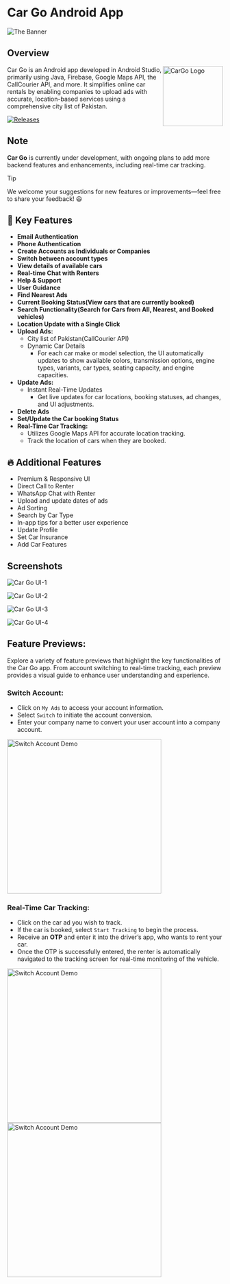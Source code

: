 # Car Go Android App

![The Banner](https://github.com/user-attachments/assets/b1ac3da3-ad92-4ec0-a266-caa37049b0d4)

## Overview 
<img alt = "CarGo Logo" src="https://github.com/user-attachments/assets/c8b3f3da-2ec6-47a2-bf69-c08212eab7bc" height="140px" width="140px" align="right"/>

Car Go is an Android app developed in Android Studio, primarily using Java, Firebase, Google Maps API, the CallCourier API, and more. It simplifies online car rentals by enabling companies to upload ads with accurate, location-based services using a comprehensive city list of Pakistan.

[![Releases](https://img.shields.io/github/release/HaroonBsf/CarGo-RentalServiceApp.svg)](https://github.com/HaroonBsf/CarGo-RentalServiceApp/releases/latest)

## Note
**Car Go** is currently under development, with ongoing plans to add more backend features and enhancements, including real-time car tracking.
> [!TIP]
> We welcome your suggestions for new features or improvements—feel free to share your feedback! 😃

## 🚀 Key Features
- **Email Authentication**
- **Phone Authentication**
- **Create Accounts as Individuals or Companies**
- **Switch between account types**
- **View details of available cars**
- **Real-time Chat with Renters**
- **Help & Support**
- **User Guidance**
- **Find Nearest Ads**
- **Current Booking Status(View cars that are currently booked)**
- **Search Functionality(Search for Cars from All, Nearest, and Booked vehicles)**
- **Location Update with a Single Click**
- **Upload Ads:**
  - City list of Pakistan(CallCourier API)
  - Dynamic Car Details
    - For each car make or model selection, the UI automatically updates to show available colors, transmission options, engine types, variants, car types, seating capacity, and engine capacities.
- **Update Ads:**
  - Instant Real-Time Updates
    - Get live updates for car locations, booking statuses, ad changes, and UI adjustments.
- **Delete Ads**
- **Set/Update the Car booking Status**
- **Real-Time Car Tracking:**
  - Utilizes Google Maps API for accurate location tracking.
  - Track the location of cars when they are booked.

## 🔥 Additional Features

- Premium & Responsive UI
- Direct Call to Renter
- WhatsApp Chat with Renter
- Upload and update dates of ads
- Ad Sorting
- Search by Car Type
- In-app tips for a better user experience
- Update Profile
- Set Car Insurance
- Add Car Features


## Screenshots

![Car Go UI-1](https://github.com/user-attachments/assets/4403379b-d3fb-446f-b96b-f32f3558af01)

![Car Go UI-2](https://github.com/user-attachments/assets/2fb421c6-3dc8-429b-a987-23f52017cb21)

![Car Go UI-3](https://github.com/user-attachments/assets/1b733f11-280e-4fe5-b6f7-9a30ae3d1a2a)

![Car Go UI-4](https://github.com/user-attachments/assets/37ab350e-41c4-4848-9ee6-43b7f80ac089)

## Feature Previews:

Explore a variety of feature previews that highlight the key functionalities of the Car Go app. From account switching to real-time tracking, each preview provides a visual guide to enhance user understanding and experience.

### Switch Account:
- Click on `My Ads` to access your account information.
- Select `Switch` to initiate the account conversion.
- Enter your company name to convert your user account into a company account.

<p align="start">
  <img title="Demo" alt="Switch Account Demo" src="https://github.com/user-attachments/assets/18122b2d-ed8e-4c46-abc1-4e416ef6558b" height="360px"  /> 
</p>

### Real-Time Car Tracking:
- Click on the car ad you wish to track.
- If the car is booked, select `Start Tracking` to begin the process.
- Receive an **OTP** and enter it into the driver’s app, who wants to rent your car.
- Once the OTP is successfully entered, the renter is automatically navigated to the tracking screen for real-time monitoring of the vehicle.

<p align="start">
  <img title="Demo" alt="Switch Account Demo" src="https://github.com/user-attachments/assets/7ebeffab-eb58-450f-84b5-0096ddd65f75" height="360px"  /> 
  <img title="Demo" alt="Switch Account Demo" src="https://github.com/user-attachments/assets/fb2f5e00-8e19-4bd8-9e81-8e67459dc091" height="360px"  /> 
</p>

<!-- 
##    Download Installers
- **APK File:** Download the latest APK file of this project and don't forget to provide your valuable feedback.😃
-->


